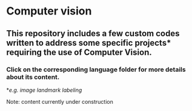 # Computer vision

## This repository includes a few custom codes written to address some specific projects* requiring the use of Computer Vision.

### Click on the corresponding language folder for more details about its content.

*_e.g. image landmark labeling_

Note: content currently under construction
